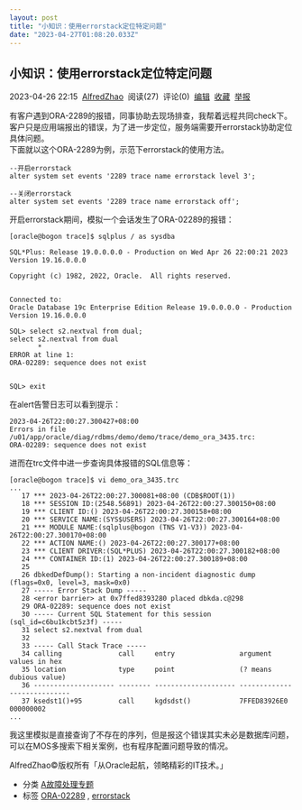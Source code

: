 ```yaml
---
layout: post
title: "小知识：使用errorstack定位特定问题"
date: "2023-04-27T01:08:20.033Z"
---
```

小知识：使用errorstack定位特定问题
----------------------

2023-04-26 22:15  [AlfredZhao](https://www.cnblogs.com/jyzhao/)  阅读(27)  评论(0)  [编辑](https://i.cnblogs.com/EditPosts.aspx?postid=17357583)  [收藏](javascript:void(0))  [举报](javascript:void(0))

有客户遇到ORA-2289的报错，同事协助去现场排查，我帮着远程共同check下。  
客户只是应用端报出的错误，为了进一步定位，服务端需要开errorstack协助定位具体问题。  
下面就以这个ORA-2289为例，示范下errorstack的使用方法。

    --开启errorstack
    alter system set events '2289 trace name errorstack level 3';
    
    --关闭errorstack
    alter system set events '2289 trace name errorstack off';
    

开启errorstack期间，模拟一个会话发生了ORA-02289的报错：

    [oracle@bogon trace]$ sqlplus / as sysdba
    
    SQL*Plus: Release 19.0.0.0.0 - Production on Wed Apr 26 22:00:21 2023
    Version 19.16.0.0.0
    
    Copyright (c) 1982, 2022, Oracle.  All rights reserved.
    
    
    Connected to:
    Oracle Database 19c Enterprise Edition Release 19.0.0.0.0 - Production
    Version 19.16.0.0.0
    
    SQL> select s2.nextval from dual;
    select s2.nextval from dual
           *
    ERROR at line 1:
    ORA-02289: sequence does not exist
    
    
    SQL> exit
    

在alert告警日志可以看到提示：

    2023-04-26T22:00:27.300427+08:00
    Errors in file /u01/app/oracle/diag/rdbms/demo/demo/trace/demo_ora_3435.trc:
    ORA-02289: sequence does not exist
    

进而在trc文件中进一步查询具体报错的SQL信息等：

    [oracle@bogon trace]$ vi demo_ora_3435.trc 
    ...
       17 *** 2023-04-26T22:00:27.300081+08:00 (CDB$ROOT(1))
       18 *** SESSION ID:(2548.56891) 2023-04-26T22:00:27.300150+08:00
       19 *** CLIENT ID:() 2023-04-26T22:00:27.300158+08:00
       20 *** SERVICE NAME:(SYS$USERS) 2023-04-26T22:00:27.300164+08:00
       21 *** MODULE NAME:(sqlplus@bogon (TNS V1-V3)) 2023-04-26T22:00:27.300170+08:00
       22 *** ACTION NAME:() 2023-04-26T22:00:27.300177+08:00
       23 *** CLIENT DRIVER:(SQL*PLUS) 2023-04-26T22:00:27.300182+08:00
       24 *** CONTAINER ID:(1) 2023-04-26T22:00:27.300189+08:00
       25 
       26 dbkedDefDump(): Starting a non-incident diagnostic dump (flags=0x0, level=3, mask=0x0)
       27 ----- Error Stack Dump -----
       28 <error barrier> at 0x7ffed8393280 placed dbkda.c@298
       29 ORA-02289: sequence does not exist
       30 ----- Current SQL Statement for this session (sql_id=c6bu1kcbt5z3f) -----
       31 select s2.nextval from dual
       32 
       33 ----- Call Stack Trace -----
       34 calling              call     entry                argument values in hex
       35 location             type     point                (? means dubious value)
       36 -------------------- -------- -------------------- ----------------------------
       37 ksedst1()+95         call     kgdsdst()            7FFED83926E0 000000002
    ...
    

我这里模拟是直接查询了不存在的序列，但是报这个错误其实未必是数据库问题，可以在MOS多搜索下相关案例，也有程序配置问题导致的情况。

AlfredZhao©版权所有「从Oracle起航，领略精彩的IT技术。」

*   分类 [A故障处理专题](https://www.cnblogs.com/jyzhao/category/1156208.html)
*   标签 [ORA-02289](https://www.cnblogs.com/jyzhao/tag/ORA-02289/) , [errorstack](https://www.cnblogs.com/jyzhao/tag/errorstack/)